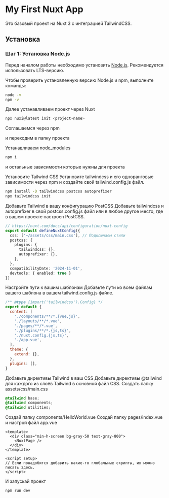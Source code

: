 # My First Nuxt App

Это базовый проект на Nuxt 3 с интеграцией TailwindCSS. 

## Установка

### Шаг 1: Установка Node.js
Перед началом работы необходимо установить [Node.js](https://nodejs.org/). Рекомендуется использовать LTS-версию.

Чтобы проверить установленную версию Node.js и npm, выполните команды:

```bash
node -v
npm -v
```
Далее устанавливаем проект через Nuxt

```bash
npx nuxi@latest init <project-name>
```
Соглашаемся через npm

и переходим в папку проекта

Устанавливаем node_modules
```bash
npm i
```
и остальные зависимости которые нужны для проекта

Установите Tailwind CSS
Установите tailwindcss и его одноранговые зависимости через npm и создайте свой tailwind.config.js файл.

```bash
npm install -D tailwindcss postcss autoprefixer
npx tailwindcss init
```


Добавьте Tailwind в вашу конфигурацию PostCSS
Добавьте tailwindcss и autoprefixer в свой postcss.config.js файл или в любое другое место, где в вашем проекте настроен PostCSS.

```ts
// https://nuxt.com/docs/api/configuration/nuxt-config
export default defineNuxtConfig({
  css: ['~/assets/css/main.css'], // Подключаем стили
  postcss: {
    plugins: {
      tailwindcss: {},
      autoprefixer: {},
    },
  },
  compatibilityDate: '2024-11-01',
  devtools: { enabled: true }
})
```


Настройте пути к вашим шаблонам
Добавьте пути ко всем файлам вашего шаблона в вашем tailwind.config.js файле.

```js
/** @type {import('tailwindcss').Config} */
export default {
  content: [
    './components/**/*.{vue,js}',
    './layouts/**/*.vue',
    './pages/**/*.vue',
    './plugins/**/*.{js,ts}',
    './nuxt.config.{js,ts}',
    './app.vue',
  ],
  theme: {
    extend: {},
  },
  plugins: [],
}
```

Добавьте директивы Tailwind в ваш CSS
Добавьте директивы @tailwind для каждого из слоёв Tailwind в основной файл CSS.
Создать папку assets/css/main.css
```css
@tailwind base;
@tailwind components;
@tailwind utilities;
```
Создай папку components/HelloWorld.vue
Создай папку pages/index.vue
и настрой файл app.vue
```Vue
<template>
  <div class="min-h-screen bg-gray-50 text-gray-800">
    <NuxtPage />
  </div>
</template>

<script setup>
// Если понадобится добавить какие-то глобальные скрипты, их можно писать здесь.
</script>

```
И запускай проект
```bash
npm run dev
```
